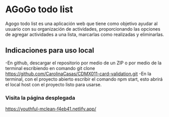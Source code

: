 # AGoGo todo list

Agogo todo list es una aplicación web que tiene como objetivo ayudar al usuario con su organización de actividades, proporcionando las opciones de agregar actividades a una lista, marcarlas como realizadas y eliminarlas.

## Indicaciones para uso local

-En github, descargar el repositorio por medio de un ZIP o por medio de la terminal escribiendo en comando git clone https://github.com/CarolinaCasas/CDMX011-card-validation.git
-En la terminal, con el proyecto abierto escribir el comando npm start, esto abrirá el local host con el proyecto listo para usarse.

### Visita la página desplegada 
https://youthful-mclean-f4eb41.netlify.app/


